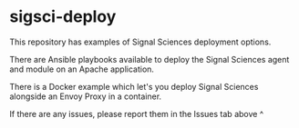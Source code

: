 # sigsci-deploy
This repository has examples of Signal Sciences deployment options.

There are Ansible playbooks available to deploy the Signal Sciences agent and module on an Apache application.

There is a Docker example which let's you deploy Signal Sciences alongside an Envoy Proxy in a container.

If there are any issues, please report them in the Issues tab above ^
